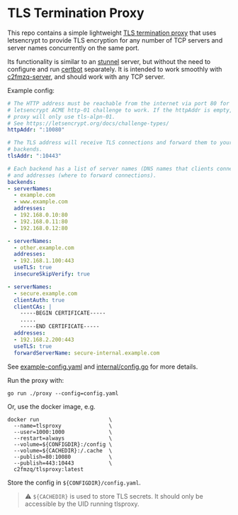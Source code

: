 # TLS Termination Proxy

This repo contains a simple lightweight [TLS termination proxy](https://en.wikipedia.org/wiki/TLS_termination_proxy) that uses letsencrypt to provide TLS encryption for any number of TCP servers and server names concurrently on the same port.

Its functionality is similar to an [stunnel](https://www.stunnel.org/) server, but without the need to configure and run [certbot](https://certbot.eff.org/) separately. It is intended to work smoothly with [c2fmzq-server](https://github.com/c2FmZQ/c2FmZQ), and should work with any TCP server.

Example config:

```yaml
# The HTTP address must be reachable from the internet via port 80 for the
# letsencrypt ACME http-01 challenge to work. If the httpAddr is empty, the
# proxy will only use tls-alpn-01.
# See https://letsencrypt.org/docs/challenge-types/
httpAddr: ":10080"

# The TLS address will receive TLS connections and forward them to your
# backends.
tlsAddr: ":10443"

# Each backend has a list of server names (DNS names that clients connect to),
# and addresses (where to forward connections).
backends:
- serverNames: 
  - example.com
  - www.example.com
  addresses: 
  - 192.168.0.10:80
  - 192.168.0.11:80
  - 192.168.0.12:80

- serverNames:
  - other.example.com
  addresses:
  - 192.168.1.100:443
  useTLS: true
  insecureSkipVerify: true

- serverNames:
  - secure.example.com
  clientAuth: true
  clientCAs: |
    -----BEGIN CERTIFICATE-----
    .....
    -----END CERTIFICATE-----
  addresses:
  - 192.168.2.200:443
  useTLS: true
  forwardServerName: secure-internal.example.com
```

See [example-config.yaml](https://github.com/c2FmZQ/tlsproxy/blob/main/example-config.yaml) and [internal/config.go](https://github.com/c2FmZQ/tlsproxy/blob/main/internal/config.go#L41) for more details.


Run the proxy with:
```console
go run ./proxy --config=config.yaml
```

Or, use the docker image, e.g.
```console
docker run                      \
  --name=tlsproxy               \
  --user=1000:1000              \
  --restart=always              \
  --volume=${CONFIGDIR}:/config \
  --volume=${CACHEDIR}:/.cache  \
  --publish=80:10080            \
  --publish=443:10443           \
  c2fmzq/tlsproxy:latest
```

Store the config in `${CONFIGDIR}/config.yaml`.

> :warning: `${CACHEDIR}` is used to store TLS secrets. It should only be accessible by the UID running tlsproxy.

